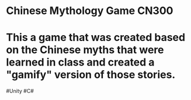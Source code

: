 # Chinese Mythology Game CN300

# This a game that was created based on the Chinese myths that were learned in class and created a "gamify" version of those stories.

#Unity
#C#
